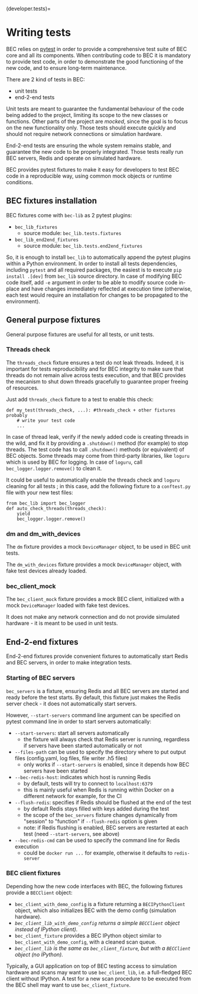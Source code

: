 (developer.tests)=
# Writing tests
BEC relies on [pytest](https://pytest.org/) in order to provide a comprehensive test suite of BEC core and all its components.
When contributing code to BEC it is mandatory to provide test code, in order to demonstrate the good functioning of the new
code, and to ensure long-term maintenance.

There are 2 kind of tests in BEC:
- unit tests
- end-2-end tests

Unit tests are meant to guarantee the fundamental behaviour of the code being added to the project, limiting its scope to the
new classes or functions. Other parts of the project are _mocked_, since the goal is to focus on the new functionality only.
Those tests should execute quickly and should not require network connections or simulation hardware.

End-2-end tests are ensuring the whole system remains stable, and guarantee the new code to be properly integrated. Those
tests really run BEC servers, Redis and operate on simulated hardware.

BEC provides pytest fixtures to make it easy for developers to test BEC code in a reproducible way, using common mock objects
or runtime conditions.

## BEC fixtures installation

BEC fixtures come with `bec-lib` as 2 pytest plugins:
- `bec_lib_fixtures`
    - source module: `bec_lib.tests.fixtures`
- `bec_lib_end2end_fixtures`
    - source module: `bec_lib.tests.end2end_fixtures`

So, it is enough to install `bec_lib` to automatically append the pytest plugins within a Python environment. In order to
install all tests dependencies, including `pytest` and all required packages, the easiest is to execute `pip install .[dev]`
from `bec_lib` source directory. In case of modifying BEC code itself, add `-e` argument in order to be able to modify
source code in-place and have changes immediately reflected at execution time (otherwise, each test would require an
installation for changes to be propagated to the environment). 

## General purpose fixtures

General purpose fixtures are useful for all tests, or unit tests.

### Threads check

The `threads_check` fixture ensures a test do not leak threads. Indeed, it is important for tests reproducibility and for
BEC integrity to make sure that threads do not remain alive across tests execution, and that BEC provides the mecanism to
shut down threads gracefully to guarantee proper freeing of resources.

Just add `threads_check` fixture to a test to enable this check:

```
def my_test(threads_check, ...): #threads_check + other fixtures probably
    # write your test code
    ...
```

In case of thread leak, verify if the newly added code is creating threads in the wild, and fix it by providing a `.shutdown()`
method (for example) to stop threads. The test code has to call `.shutdown()` methods (or equivalent) of BEC objects. Some
threads may come from third-party libraries, like `loguru` which is used by BEC for logging. In case of `loguru`, call
`bec_logger.logger.remove()` to clean it.

It could be useful to automatically enable the threads check and `loguru` cleaning for all tests ; in this case, add the
following fixture to a `conftest.py` file with your new test files:

```
from bec_lib import bec_logger
def auto_check_threads(threads_check):
    yield
    bec_logger.logger.remove()
```

### dm and dm_with_devices

The `dm` fixture provides a mock `DeviceManager` object, to be used in BEC unit tests.

The `dm_with_devices` fixture provides a mock `DeviceManager` object, with fake test devices already loaded.

### bec_client_mock

The `bec_client_mock` fixture provides a mock BEC client, initialized with a mock `DeviceManager` loaded with fake test devices.

It does not make any network connection and do not provide simulated hardware - it is meant to be used in unit tests.

## End-2-end fixtures

End-2-end fixtures provide convenient fixtures to automatically start Redis and BEC servers, in order to make integration
tests.

### Starting of BEC servers

`bec_servers` is a fixture, ensuring Redis and all BEC servers are started and ready before the test starts.
By default, this fixture just makes the Redis server check - it does not automatically start servers.

However, `--start-servers` command line argument can be specified on pytest command line in order to start servers automatically:

- `--start-servers`: start all servers automatically
    - the fixture will always check that Redis server is running, regardless if servers have been started automatically or not
- `--files-path` can be used to specify the directory where to put output files (config.yaml, log files, file writer .h5 files)
    - only works if `--start-servers` is enabled, since it depends how BEC servers have been started
- `--bec-redis-host`: indicates which host is running Redis
    - by default, tests will try to connect to `localhost:6379`
    - this is mainly useful when Redis is running within Docker on a different network for example, for the CI
- `--flush-redis`: specifies if Redis should be flushed at the end of the test
    - by default Redis stays filled with keys added during the test
    - the scope of the `bec_servers` fixture changes dynamically from "session" to "function" if `--flush-redis` option is given
    - note: if Redis flushing is enabled, BEC servers are restarted at each test (need `--start-servers`, see above)
- `--bec-redis-cmd` can be used to specify the command line for Redis execution
    - could be `docker run ...` for example, otherwise it defaults to `redis-server`

### BEC client fixtures

Depending how the new code interfaces with BEC, the following fixtures provide a `BECClient` object:

- `bec_client_with_demo_config` is a fixture returning a `BECIPythonClient` object, which also initializes BEC with the demo config
(simulation hardware).
- _`bec_client_lib_with_demo_config` returns a simple `BECClient` object instead of IPython client)._
- `bec_client_fixture` provides a BEC IPython object similar to `bec_client_with_demo_config`, with a cleaned scan queue.
- _`bec_client_lib` is the same as `bec_client_fixture`, but with a `BECClient` object (no IPython)._

Typically, a GUI application on top of BEC testing access to simulation hardware and scans may want to use `bec_client_lib`,
i.e. a full-fledged BEC client without IPython. A test for a new scan procedure to be executed from the BEC shell may want
to use `bec_client_fixture`.



